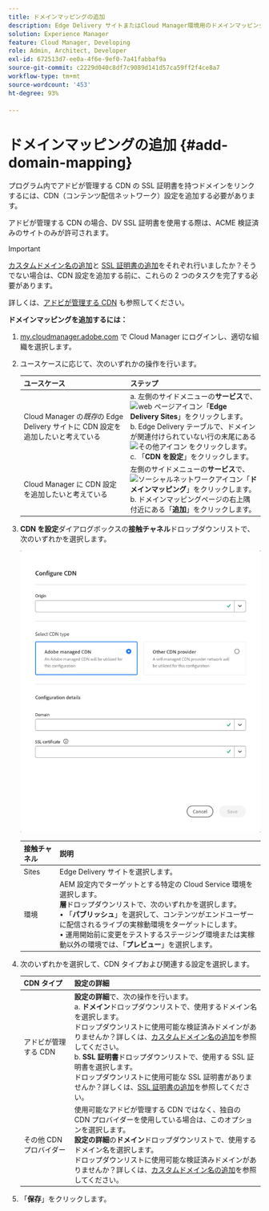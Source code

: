```yaml
---
title: ドメインマッピングの追加
description: Edge Delivery サイトまたはCloud Manager環境用のドメインマッピングを追加する方法について説明します。
solution: Experience Manager
feature: Cloud Manager, Developing
role: Admin, Architect, Developer
exl-id: 672513d7-ee0a-4f6e-9ef0-7a41fabbaf9a
source-git-commit: c2229d040c8df7c9089d141d57ca59ff2f4ce8a7
workflow-type: tm+mt
source-wordcount: '453'
ht-degree: 93%

---
```



# ドメインマッピングの追加 {#add-domain-mapping}

プログラム内でアドビが管理する CDN の SSL 証明書を持つドメインをリンクするには、CDN（コンテンツ配信ネットワーク）設定を追加する必要があります。

アドビが管理する CDN の場合、DV SSL 証明書を使用する際は、ACME 検証済みのサイトのみが許可されます。

>[!IMPORTANT]
>
>[カスタムドメイン名の追加](/help/implementing/cloud-manager/custom-domain-names/add-custom-domain-name.md)と [SSL 証明書の追加](/help/implementing/cloud-manager/managing-ssl-certifications/add-ssl-certificate.md)をそれぞれ行いましたか？そうでない場合は、CDN 設定を追加する前に、これらの 2 つのタスクを完了する必要があります。

詳しくは、[アドビが管理する CDN](https://www.aem.live/docs/byo-cdn-adobe-managed) も参照してください。

**ドメインマッピングを追加するには：**

1. [my.cloudmanager.adobe.com](https://my.cloudmanager.adobe.com/) で Cloud Manager にログインし、適切な組織を選択します。

1. ユースケースに応じて、次のいずれかの操作を行います。

   | ユースケース | ステップ |
   | --- | --- |
   | Cloud Manager の&#x200B;*既存*&#x200B;の Edge Delivery サイトに CDN 設定を追加したいと考えている | a. 左側のサイドメニューの&#x200B;**サービス**&#x200B;で、![web ページアイコン](https://spectrum.adobe.com/static/icons/workflow_18/Smock_WebPages_18_N.svg)「**Edge Delivery Sites**」をクリックします。<br>b. Edge Delivery テーブルで、ドメインが関連付けられていない行の末尾にある ![その他アイコン](https://spectrum.adobe.com/static/icons/workflow_18/Smock_More_18_N.svg) をクリックします。<br>c. 「**CDN を設定**」をクリックします。 |
   | Cloud Manager に CDN 設定を追加したいと考えている | 左側のサイドメニューの&#x200B;**サービス**&#x200B;で、![ソーシャルネットワークアイコン](https://spectrum.adobe.com/static/icons/workflow_18/Smock_SocialNetwork_18_N.svg)「**ドメインマッピング**」をクリックします。<br>b. ドメインマッピングページの右上隅付近にある「**追加**」をクリックします。 |

1. **CDN を設定**&#x200B;ダイアログボックスの&#x200B;**接触チャネル**&#x200B;ドロップダウンリストで、次のいずれかを選択します。

   ![CDN を設定ダイアログボックス](/help/implementing/cloud-manager/assets/configure-cdn-dialog.png)

   | 接触チャネル | 説明 |
   | --- | --- |
   | Sites | Edge Delivery サイトを選択します。 |
   | 環境 | AEM 設定内でターゲットとする特定の Cloud Service 環境を選択します。<br>**層**&#x200B;ドロップダウンリストで、次のいずれかを選択します。<br>• 「**パブリッシュ**」を選択して、コンテンツがエンドユーザーに配信されるライブの実稼動環境をターゲットにします。<br>• 運用開始前に変更をテストするステージング環境または実稼動以外の環境では、「**プレビュー**」を選択します。 |

1. 次のいずれかを選択して、CDN タイプおよび関連する設定を選択します。

   | CDN タイプ | 設定の詳細 |
   | --- | --- |
   | アドビが管理する CDN | **設定の詳細**&#x200B;で、次の操作を行います。<br>a. **ドメイン**&#x200B;ドロップダウンリストで、使用するドメイン名を選択します。<br>ドロップダウンリストに使用可能な検証済みドメインがありませんか？詳しくは、[カスタムドメイン名の追加](/help/implementing/cloud-manager/custom-domain-names/add-custom-domain-name.md)を参照してください。<br>b. **SSL 証明書**&#x200B;ドロップダウンリストで、使用する SSL 証明書を選択します。<br>ドロップダウンリストに使用可能な SSL 証明書がありませんか？詳しくは、[SSL 証明書の追加](/help/implementing/cloud-manager/managing-ssl-certifications/add-ssl-certificate.md)を参照してください。 |
   | その他 CDN プロバイダー | 使用可能なアドビが管理する CDN ではなく、独自の CDN プロバイダーを使用している場合は、このオプションを選択します。<br>**設定の詳細**&#x200B;の&#x200B;**ドメイン**&#x200B;ドロップダウンリストで、使用するドメイン名を選択します。<br>ドロップダウンリストに使用可能な検証済みドメインがありませんか？詳しくは、[カスタムドメイン名の追加](/help/implementing/cloud-manager/custom-domain-names/add-custom-domain-name.md)を参照してください。 |

1. 「**保存**」をクリックします。
